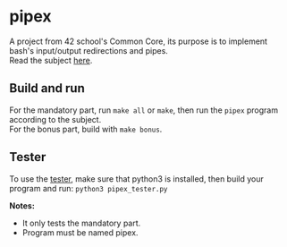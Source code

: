 # pipex

A project from 42 school's Common Core, its purpose is to implement bash's input/output redirections and pipes.  
Read the subject [here](./docs/en.subject.pdf).

## Build and run

For the mandatory part, run `make all` or `make`, then run the `pipex` program according to the subject.  
For the bonus part, build with `make bonus`.

## Tester

To use the [tester](./pipex_tester.py), make sure that python3 is installed, then build your program and run:
`python3 pipex_tester.py`

**Notes:**
- It only tests the mandatory part.
- Program must be named pipex.
